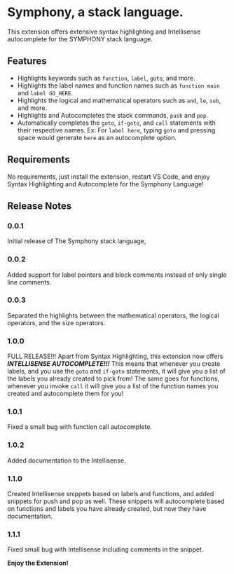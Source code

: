 # Symphony, a stack language.

This extension offers extensive syntax highlighting and Intellisense autocomplete for the SYMPHONY stack language.

## Features

- Highlights keywords such as `function`, `label`, `goto`, and more.
- Highlights the label names and function names such as `function main` and `label GO_HERE`.
- Highlights the logical and mathematical operators such as `and`, `le`, `sub`, and more.
- Highlights and Autocompletes the stack commands, `push` and `pop`.
- Automatically completes the `goto`, `if-goto`, and `call` statements with their respective names. Ex: For `label here`, typing `goto` and pressing space would generate `here` as an autocomplete option.  

## Requirements

No requirements, just install the extension, restart VS Code, and enjoy Syntax Highlighting and Autocomplete for the Symphony Language!

## Release Notes

### 0.0.1

Initial release of The Symphony stack language,

### 0.0.2

Added support for label pointers and block comments instead of only single line comments.

### 0.0.3

Separated the highlights between the mathematical operators, the logical operators, and the size operators.

### 1.0.0

FULL RELEASE!!! Apart from Syntax Highlighting, this extension now offers ***INTELLISENSE AUTOCOMPLETE!!!*** This means that whenever you create labels, and you use the `goto` and `if-goto` statements, it will give you a list of the labels you already created to pick from! The same goes for functions, whenever you invoke `call` it will give you a list of the function names you created and autocomplete them for you!

### 1.0.1 

Fixed a small bug with function call autocomplete. 

### 1.0.2

Added documentation to the Intellisense.

### 1.1.0

Created Intellisense snippets based on labels and functions, and added snippets for push and pop as well. These snippets will autocomplete based on functions and labels you have already created, but now they have documentation.

### 1.1.1

Fixed small bug with Intellisense including comments in the snippet.

**Enjoy the Extension!**
